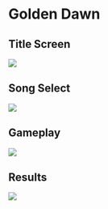 # Golden Dawn

## Title Screen
![](https://cdn.discordapp.com/attachments/688182781263609868/855809469073719337/unknown.png)

## Song Select
![](https://cdn.discordapp.com/attachments/688182781263609868/855809477390893056/unknown.png)

## Gameplay
![](https://cdn.discordapp.com/attachments/688182781263609868/855810147955376168/unknown.png)

## Results
![](https://cdn.discordapp.com/attachments/688182781263609868/855810151089307678/unknown.png)
